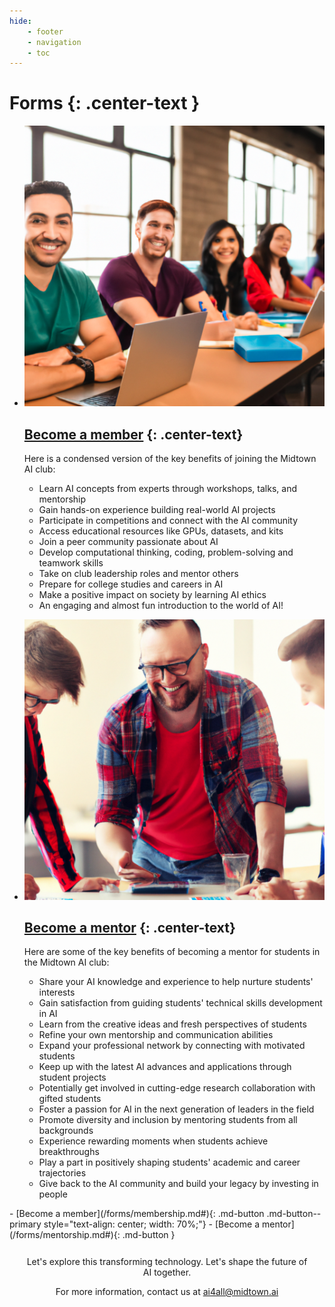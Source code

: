 ```yaml
---
hide:
    - footer
    - navigation
    - toc
---
```

# Forms {: .center-text }

<div class="grid cards" markdown>

-   ![](img/forms_member.png)

    ## [Become a member](membership.md#) {: .center-text}

    Here is a condensed version of the key benefits of joining the Midtown AI club:

    * Learn AI concepts from experts through workshops, talks, and mentorship
    * Gain hands-on experience building real-world AI projects
    * Participate in competitions and connect with the AI community
    * Access educational resources like GPUs, datasets, and kits
    * Join a peer community passionate about AI
    * Develop computational thinking, coding, problem-solving and teamwork skills
    * Take on club leadership roles and mentor others
    * Prepare for college studies and careers in AI
    * Make a positive impact on society by learning AI ethics
    * An engaging and almost fun introduction to the world of AI!


-   ![](img/forms_mentor.png)

    ## [Become a mentor](mentorship.md#) {: .center-text}

    Here are some of the key benefits of becoming a mentor for students in the Midtown AI club:

    * Share your AI knowledge and experience to help nurture students' interests
    * Gain satisfaction from guiding students' technical skills development in AI
    * Learn from the creative ideas and fresh perspectives of students
    * Refine your own mentorship and communication abilities
    * Expand your professional network by connecting with motivated students
    * Keep up with the latest AI advances and applications through student projects
    * Potentially get involved in cutting-edge research collaboration with gifted students
    * Foster a passion for AI in the next generation of leaders in the field
    * Promote diversity and inclusion by mentoring students from all backgrounds
    * Experience rewarding moments when students achieve breakthroughs
    * Play a part in positively shaping students' academic and career trajectories
    * Give back to the AI community and build your legacy by investing in people
</div>

<div class="grid cards center-text" markdown>
-   [Become a member](/forms/membership.md#){: .md-button .md-button--primary style="text-align: center; width: 70%;"}
-   [Become a mentor](/forms/mentorship.md#){: .md-button }
</div>

<div style="margin: 5%; text-align: center;" markdown>
Let's explore this transforming technology. Let's shape the future of AI together.

For more information, contact us at [ai4all@midtown.ai](mailto:ai4all@midtown.ai)
</div>
